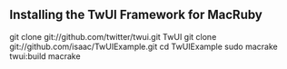 ## Installing the TwUI Framework for MacRuby

git clone git://github.com/twitter/twui.git TwUI
git clone git://github.com/isaac/TwUIExample.git
cd TwUIExample
sudo macrake twui:build
macrake